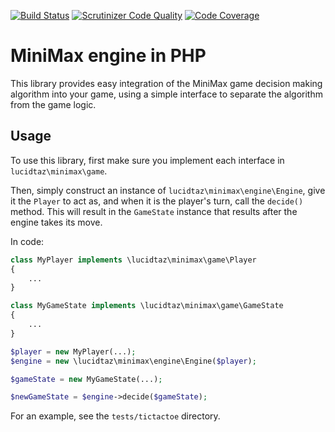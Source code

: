 [![Build Status](https://travis-ci.org/LucidTaZ/minimax.svg?branch=master)](https://travis-ci.org/LucidTaZ/minimax)
[![Scrutinizer Code Quality](https://scrutinizer-ci.com/g/LucidTaZ/minimax/badges/quality-score.png?b=master)](https://scrutinizer-ci.com/g/LucidTaZ/minimax/?branch=master)
[![Code Coverage](https://scrutinizer-ci.com/g/LucidTaZ/minimax/badges/coverage.png?b=master)](https://scrutinizer-ci.com/g/LucidTaZ/minimax/?branch=master)

MiniMax engine in PHP
=====================

This library provides easy integration of the MiniMax game decision making
algorithm into your game, using a simple interface to separate the algorithm
from the game logic.

Usage
-----

To use this library, first make sure you implement each interface in
`lucidtaz\minimax\game`.

Then, simply construct an instance of `lucidtaz\minimax\engine\Engine`, give it
the `Player` to act as, and when it is the player's turn, call the `decide()`
method. This will result in the `GameState` instance that results after the
engine takes its move.

In code:

```php
class MyPlayer implements \lucidtaz\minimax\game\Player
{
    ...
}

class MyGameState implements \lucidtaz\minimax\game\GameState
{
    ...
}

$player = new MyPlayer(...);
$engine = new \lucidtaz\minimax\engine\Engine($player);

$gameState = new MyGameState(...);

$newGameState = $engine->decide($gameState);
```

For an example, see the `tests/tictactoe` directory.
